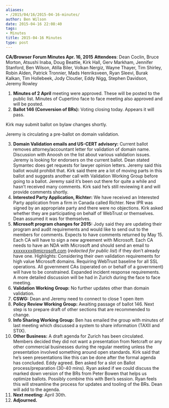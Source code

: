 ```yaml
---
aliases:
- /2015/04/16/2015-04-16-minutes/
author: Ben Wilson
date: 2015-04-16 22:08:40
tags:
- Minutes
title: 2015-04-16 Minutes
type: post
---
```


**CA/Browser Forum Minutes Apr. 16, 2015**
**Attendees**: Dean Coclin, Bruce Morton, Atsushi Inaba, Doug Beattie, Kirk Hall, Gerv Markham, Jennifer Stanford, Ben Wilson, Atilla Biler, Volkan Nergiz, Wayne Thayer, Tim Shirley, Robin Alden, Patrick Tronnier, Mads Henriksveen, Ryan Sleevi, Burak Kalkan, Tim Hollebeek, Jody Cloutier, Eddy Nigg, Stephen Davidson, Jeremy Rowley

1. **Minutes of 2 April** meeting were approved. These will be posted to the public list. Minutes of Cupertino face to face meeting also approved and will be posted.
1. **Ballot 146 (Conversion of BRs):** Voting closing today. Appears it will pass.

Kirk may submit ballot on bylaw changes shortly.

Jeremy is circulating a pre-ballot on domain validation.

3. **Domain Validation emails and US-CERT advisory:** Current ballot removes attorney/accountant letter for validation of domain name. Discussion with Anoosh on the list about various validation issues. Jeremy is looking for endorsers on the current ballot. Dean stated Symantec does get requests for lawyer opinion letters. Jeremy said this ballot would prohibit that. Kirk said there are a lot of moving parts in this ballot and suggests another call with Validation Working Group before going to a ballot. Jeremy said it’s been out there for quite a while and hasn’t received many comments. Kirk said he’s still reviewing it and will provide comments shortly.
1. **Interested Party Application, Richter:** We have received an Interested Party application from a firm in Canada called Richter. New IPR was signed by an appropriate party and there were no objections. Kirk asked whether they are participating on behalf of WebTrust or themselves. Dean assumed it was for themselves.
1. **Microsoft program changes for 2015:** Jody said they are updating their program and audit requirements and would like to send out to the members for comments. Expects to have comments returned by May 15. Each CA will have to sign a new agreement with Microsoft. Each CA needs to have an NDA with Microsoft and should send an email to [xxxxxxxx@microsoft.com](mailto:xxxxxxxx@microsoft.com) (*redacted for public list*) if they don’t already have one. Highlights: Considering their own validation requirements for high value Microsoft domains. Requiring WebTrust baseline for all SSL operations. All government CAs (operated on or behalf of a government) will have to be constrained. Expanded incident response requirements. A more detailed discussion will be had in Zurich during the face to face meeting.
1. **Validation Working Group:** No further updates other than domain validation.
1. **CSWG:** Dean and Jeremy need to connect to close 1 open item
1. **Policy Review Working Group:** Awaiting passage of ballot 146. Next step is to prepare draft of other sections that are recommended to change.
1. **Info Sharing Working Group:** Ben has emailed the group with minutes of last meeting which discussed a system to share information (TAXII and STIX).
1. **Other Business:** A draft agenda for Zurich has been circulated. Members decided they did not want a presentation from Netcraft or any other commercial businesses during the regular meeting unless the presentation involved something around open standards. Kirk said that he’s seen presentations like this can be done after the formal agenda has concluded. Eddy agreed. Ben asked for a slot on Ballot process/preparation (30-40 mins). Ryan asked if we could discuss the marked down version of the BRs from Peter Bowen that helps us optimize ballots. Possibly combine this with Ben’s session. Ryan feels this will streamline the process for updates and tooling of the BRs. Dean will add to the agenda.
1. **Next meeting:** April 30th.
1. **Adjourned.**